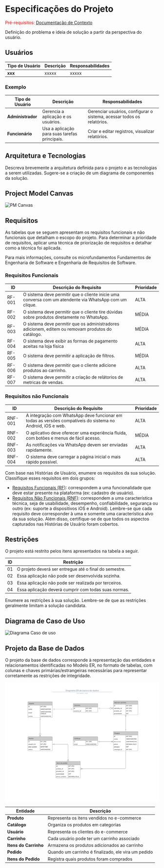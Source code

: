 # Especificações do Projeto

<span style="color:red">Pré-requisitos: <a href="01-Documentação de Contexto.md"> Documentação de Contexto</a></span>

Definição do problema e ideia de solução a partir da perspectiva do usuário. 

## Usuários
| Tipo de Usuário   | Descrição | Responsabilidades |
|------------------|-----------|------------------|
| **xxx** | xxxxx | xxxxx |

### Exemplo

| Tipo de Usuário   | Descrição | Responsabilidades |
|------------------|-----------|------------------|
| **Administrador** | Gerencia a aplicação e os usuários. | Gerenciar usuários, configurar o sistema, acessar todos os relatórios. |
| **Funcionário** | Usa a aplicação para suas tarefas principais. | Criar e editar registros, visualizar relatórios. |


## Arquitetura e Tecnologias

Descreva brevemente a arquitetura definida para o projeto e as tecnologias a serem utilizadas. Sugere-se a criação de um diagrama de componentes da solução.

## Project Model Canvas

![PM Canvas](https://github.com/user-attachments/assets/53d5ee88-0217-4d03-89ab-6593b2958ccf)



## Requisitos

As tabelas que se seguem apresentam os requisitos funcionais e não funcionais que detalham o escopo do projeto. Para determinar a prioridade de requisitos, aplicar uma técnica de priorização de requisitos e detalhar como a técnica foi aplicada.

Para mais informações, consulte os microfundamentos Fundamentos de Engenharia de Software e Engenharia de Requisitos de Software. 

### Requisitos Funcionais

|ID    | Descrição do Requisito  | Prioridade |
|------|-----------------------------------------|----|
|RF-001| O sistema deve permitir que o cliente inicie uma conversa com um atendente via WhatsApp com um clique. | ALTA | 
|RF-002| O sistema deve permitir que o cliente tire dúvidas sobre produtos diretamente no WhatsApp.   | MÉDIA |
|RF-003| O sistema deve permitir que os administradores adicionem, editem ou removam produtos do catálogo.  | MÉDIA |
| RF-004| O sistema deve exibir as formas de pagamento aceitas na loja física | ALTA |
| RF-005 | O sistema deve permitir a aplicação de filtros. | MÉDIA |
| RF-006 | O sistema deve permitir que o cliente adicione produtos ao carrinho. | ALTA |
| RF-007 | O sistema deve permitir a criação de relátorios de metricas de vendas. | ALTA |

### Requisitos não Funcionais

|ID     | Descrição do Requisito  |Prioridade |
|-------|-------------------------|----|
|RNF-001| A integração com WhatsApp deve funcionar em todas as versões compatíveis do sistema no Android, iOS e web. | ALTA | 
|RNF-002| O aplicativo deve oferecer uma experiência fluida, com botões e menus de fácil acesso. |  MÉDIA | 
|RNF-003| As notificações via WhatsApp devem ser enviadas rapidamente. | ALTA |
|RNF-004| O sistema deve carregar a página inicial o mais rápido possível. | ALTA |

Com base nas Histórias de Usuário, enumere os requisitos da sua solução. Classifique esses requisitos em dois grupos:

- [Requisitos Funcionais
 (RF)](https://pt.wikipedia.org/wiki/Requisito_funcional):
 correspondem a uma funcionalidade que deve estar presente na
  plataforma (ex: cadastro de usuário).
- [Requisitos Não Funcionais
  (RNF)](https://pt.wikipedia.org/wiki/Requisito_n%C3%A3o_funcional):
  correspondem a uma característica técnica, seja de usabilidade,
  desempenho, confiabilidade, segurança ou outro (ex: suporte a
  dispositivos iOS e Android).
Lembre-se que cada requisito deve corresponder à uma e somente uma
característica alvo da sua solução. Além disso, certifique-se de que
todos os aspectos capturados nas Histórias de Usuário foram cobertos.

## Restrições

O projeto está restrito pelos itens apresentados na tabela a seguir.

|ID| Restrição                                             |
|--|-------------------------------------------------------|
|01| O projeto deverá ser entregue até o final do semestre. |
|02| Essa aplicação não pode ser desenvolvida sozinha.        |
|03| Essa aplicação não pode ser realizada por terceiros.   |
|04| Essa aplicação deverá cumprir com todas suas normas. |

Enumere as restrições à sua solução. Lembre-se de que as restrições geralmente limitam a solução candidata.


## Diagrama de Caso de Uso

![Diagrama Caso de uso](https://github.com/user-attachments/assets/3a155e2f-5470-4332-b207-93e54fe8d01a)


## Projeto da Base de Dados

O projeto da base de dados corresponde à representação das entidades e relacionamentos identificadas no Modelo ER, no formato de tabelas, com colunas e chaves primárias/estrangeiras necessárias para representar corretamente as restrições de integridade.

![Diagrama ER](img/02-diagrama-ER.png)

| Entidade   | Descrição |
|------------------|-----------|
| **Produto** | Representa os itens vendidos no e-commerce |
| **Catálogo** | Organiza os produtos em categorias |
| **Usuário** | Representa os clientes do e-commerce |
| **Carrinho** | Cada usuário pode ter um carrinho associado |
| **Itens do Carrinho** | Armazena os produtos adicionados ao carrinho |
| **Pedido** | Quando um carrinho é finalizado, ele vira um pedido |
| **Itens do Pedido** | Registra quais produtos foram comprados |
